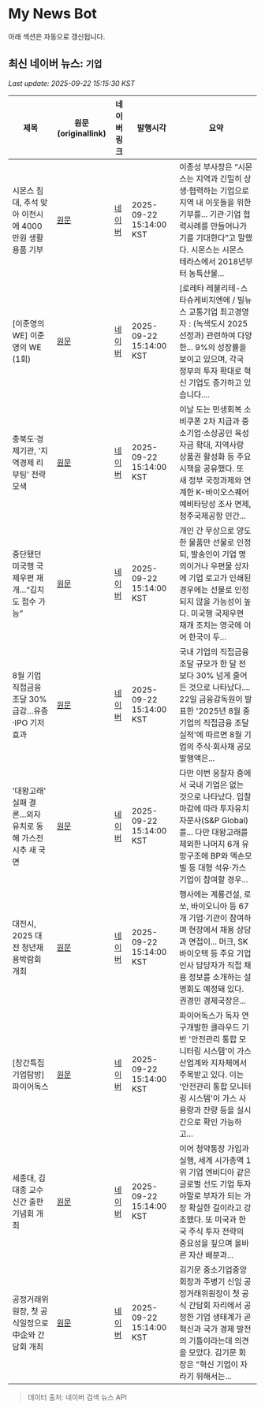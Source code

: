 # My News Bot

아래 섹션은 자동으로 갱신됩니다.

<!-- NEWS:START -->
## 최신 네이버 뉴스: `기업`
_Last update: 2025-09-22 15:15:30 KST_

| 제목 | 원문(originallink) | 네이버 링크 | 발행시각 | 요약 |
|---|---|---|---|---|
| 시몬스 침대, 추석 맞아 이천시에 4000만원 생활용품 기부 | [원문](https://www.mk.co.kr/article/11426046) | [네이버](https://n.news.naver.com/mnews/article/009/0005562742?sid=101) | 2025-09-22 15:14:00 KST | 이종성 부사장은 “시몬스는 지역과 긴밀히 상생·협력하는 기업으로 지역 내 이웃들을 위한 기부를... 기관·기업 협력사례를 만들어나가기를 기대한다”고 말했다. 시몬스는 시몬스 테라스에서 2018년부터 농특산물... |
| [이준영의 WE] 이준영의 WE (1회) | [원문](https://www.obsnews.co.kr/news/articleView.html?idxno=1498114) | [네이버](https://www.obsnews.co.kr/news/articleView.html?idxno=1498114) | 2025-09-22 15:14:00 KST | [로레타 레불리테-스타슈케비치엔에 / 빌뉴스 교통기업 최고경영자 : (녹색도시 2025 선정과) 관련하여 다양한... 9%의 성장률을 보이고 있으며, 각국 정부의 투자 확대로 혁신 기업도 증가하고 있습니다.... |
| 충북도·경제기관, '지역경제 리부팅' 전략 모색 | [원문](https://www.ccreview.co.kr/news/articleView.html?idxno=335812) | [네이버](https://www.ccreview.co.kr/news/articleView.html?idxno=335812) | 2025-09-22 15:14:00 KST | 이날 도는 민생회복 소비쿠폰 2차 지급과 중소기업·소상공인 육성 자금 확대, 지역사랑 상품권 활성화 등 주요 시책을 공유했다. 또 새 정부 국정과제와 연계한 K-바이오스퀘어 예비타당성 조사 면제, 청주국제공항 민간... |
| 중단됐던 미국행 국제우편 재개…“김치도 접수 가능” | [원문](https://www.sedaily.com/NewsView/2GY01Y3RZG) | [네이버](https://n.news.naver.com/mnews/article/011/0004536022?sid=105) | 2025-09-22 15:14:00 KST | 개인 간 무상으로 양도한 물품만 선물로 인정되, 발송인이 기업 명의이거나 우편물 상자에 기업 로고가 인쇄된 경우에는 선물로 인정되지 않을 가능성이 높다. 미국행 국제우편 재개 조치는 영국에 이어 한국이 두... |
| 8월 기업 직접금융 조달 30% 급감…유증·IPO 기저효과 | [원문](http://www.metroseoul.co.kr/article/20250922500388) | [네이버](http://www.metroseoul.co.kr/article/20250922500388) | 2025-09-22 15:14:00 KST | 국내 기업의 직접금융 조달 규모가 한 달 전보다 30% 넘게 줄어든 것으로 나타났다.... 22일 금융감독원이 발표한 '2025년 8월 중 기업의 직접금융 조달실적'에 따르면 8월 기업의 주식·회사채 공모 발행액은... |
| '대왕고래' 실패 결론…외자 유치로 동해 가스전 시추 새 국면 | [원문](https://www.asiatime.co.kr/article/20250922500308) | [네이버](https://www.asiatime.co.kr/article/20250922500308) | 2025-09-22 15:14:00 KST | 다만 이번 응찰자 중에서 국내 기업은 없는 것으로 나타났다. 입찰 마감에 따라 투자유치 자문사(S&P Global)를... 다만 대왕고래를 제외한 나머지 6개 유망구조에 BP와 엑손모빌 등 대형 석유·가스 기업이 참여할 경우... |
| 대전시, 2025 대전 청년채용박람회 개최 | [원문](https://www.straightnews.co.kr/news/articleView.html?idxno=282088) | [네이버](https://www.straightnews.co.kr/news/articleView.html?idxno=282088) | 2025-09-22 15:14:00 KST | 행사에는 계룡건설, 로쏘, 바이오니아 등 67개 기업·기관이 참여하며 현장에서 채용 상담과 면접이... 머크, SK바이오텍 등 주요 기업 인사 담당자가 직접 채용 정보를 소개하는 설명회도 예정돼 있다. 권경민 경제국장은... |
| [창간특집 기업탐방] 파이어독스 | [원문](https://www.todayenergy.kr/news/articleView.html?idxno=289171) | [네이버](https://www.todayenergy.kr/news/articleView.html?idxno=289171) | 2025-09-22 15:14:00 KST | 파이어독스가 독자 연구개발한 클라우드 기반 '안전관리 통합 모니터링 시스템'이 가스 산업계와 지자체에서 주목받고 있다. 이는 '안전관리 통합 모니터링 시스템'이 가스 사용량과 잔량 등을 실시간으로 확인 가능하고... |
| 세종대, 김대종 교수 신간 출판기념회 개최 | [원문](https://www.kfenews.co.kr/news/articleView.html?idxno=646249) | [네이버](https://www.kfenews.co.kr/news/articleView.html?idxno=646249) | 2025-09-22 15:14:00 KST | 이어 청약통장 가입과 실행, 세계 시가총액 1위 기업 엔비디아 같은 글로벌 선도 기업 투자야말로 부자가 되는 가장 확실한 길이라고 강조했다. 또 미국과 한국 주식 투자 전략의 중요성을 짚으며 올바른 자산 배분과... |
| 공정거래위원장, 첫 공식일정으로 中企와 간담회 개최 | [원문](http://www.kbiznews.co.kr/news/articleView.html?idxno=112496) | [네이버](http://www.kbiznews.co.kr/news/articleView.html?idxno=112496) | 2025-09-22 15:14:00 KST | 김기문 중소기업중앙회장과 주병기 신임 공정거래위원장이 첫 공식 간담회 자리에서 공정한 기업 생태계가 곧 혁신과 국가 경제 발전의 기틀이라는데 의견을 모았다. 김기문 회장은 "혁신 기업이 자라기 위해서는... |

> 데이터 출처: 네이버 검색 뉴스 API
<!-- NEWS:END -->
